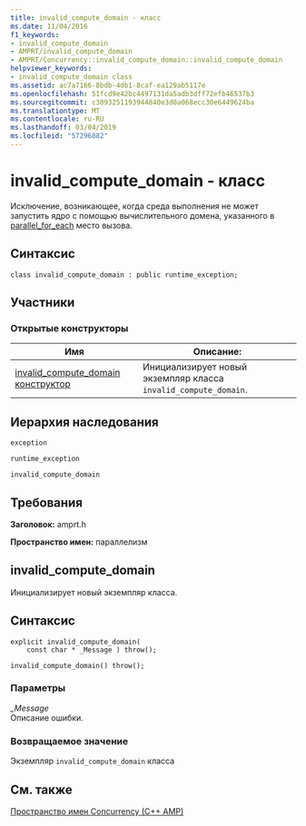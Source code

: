 ```yaml
---
title: invalid_compute_domain - класс
ms.date: 11/04/2016
f1_keywords:
- invalid_compute_domain
- AMPRT/invalid_compute_domain
- AMPRT/Concurrency::invalid_compute_domain::invalid_compute_domain
helpviewer_keywords:
- invalid_compute_domain class
ms.assetid: ac7a7166-8bdb-4db1-8caf-ea129ab5117e
ms.openlocfilehash: 51fcd9e42bc4497131da5adb3dff72efb46537b3
ms.sourcegitcommit: c3093251193944840e3d0a068ecc30e6449624ba
ms.translationtype: MT
ms.contentlocale: ru-RU
ms.lasthandoff: 03/04/2019
ms.locfileid: "57296882"
---
```

# <a name="invalidcomputedomain-class"></a>invalid_compute_domain - класс

Исключение, возникающее, когда среда выполнения не может запустить ядро с помощью вычислительного домена, указанного в [parallel_for_each](concurrency-namespace-functions-amp.md#parallel_for_each) место вызова.

## <a name="syntax"></a>Синтаксис

```
class invalid_compute_domain : public runtime_exception;
```

## <a name="members"></a>Участники

### <a name="public-constructors"></a>Открытые конструкторы

|Имя|Описание:|
|----------|-----------------|
|[invalid_compute_domain конструктор](#ctor)|Инициализирует новый экземпляр класса `invalid_compute_domain`.|

## <a name="inheritance-hierarchy"></a>Иерархия наследования

`exception`

`runtime_exception`

`invalid_compute_domain`

## <a name="requirements"></a>Требования

**Заголовок:** amprt.h

**Пространство имен:** параллелизм

## <a name="ctor"></a> invalid_compute_domain

Инициализирует новый экземпляр класса.

## <a name="syntax"></a>Синтаксис

```
explicit invalid_compute_domain(
    const char * _Message ) throw();

invalid_compute_domain() throw();
```

### <a name="parameters"></a>Параметры

*_Message*<br/>
Описание ошибки.

### <a name="return-value"></a>Возвращаемое значение

Экземпляр `invalid_compute_domain` класса

## <a name="see-also"></a>См. также

[Пространство имен Concurrency (C++ AMP)](concurrency-namespace-cpp-amp.md)
